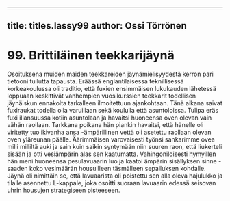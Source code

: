 
---

title: titles.lassy99
author: Ossi Törrönen
---


    
# 99. Brittiläinen teekkarijäynä
Osoituksena muiden maiden teekkareiden jäynämielisyydestä kerron pari tietooni tullutta
tapausta. Eräässä englantilaisessa teknillisessä korkeakoulussa oli traditio, että fuxien ensimmäisen
lukukauden lähetessä loppuaan keskittivät vanhempien vuosikurssien teekkarit todellisen
jäynäiskun ennakolta tarkalleen ilmoitettuun ajankohtaan. Tänä aikana saivat fuxiraukat todella olla 
varuillaan sekä koululla että asuntoloissa. Tulipa eräs fuxi illansuussa kotiin
asuntolaan ja havaitsi huoneensa oven olevan vain vähän raollaan. Tarkkana poikana hän
piankin havaitsi, että hänelle oli viritetty tuo ikivanha ansa -ämpärillinen vettä oli asetettu
raollaan olevan oven yläreunan päälle. Äärimmäisen varovaisesti työnsi sankarimme ovea
milli milliltä auki ja sain kuin saikin syntymään niin suuren raon, että liukerteli sisään ja otti
vesiämpärin alas sen kaatumatta. Vahingoniloisesti hymyillen hän meni huoneensa
pesulavuaarin luo ja kaatoi ämpärin sisällyksen sinne -saaden koko vesimäärän housuilleen
täsmälleen sepalluksen kohdalle. Jäynä oli nimittäin se, että lavuaarista oli poistettu sen alla
oleva hajulukko ja tilalle asennettu L-kappale, joka osoitti suoraan lavuaarin edessä seisovan
uhrin housujen strategiseen pisteeseen.
